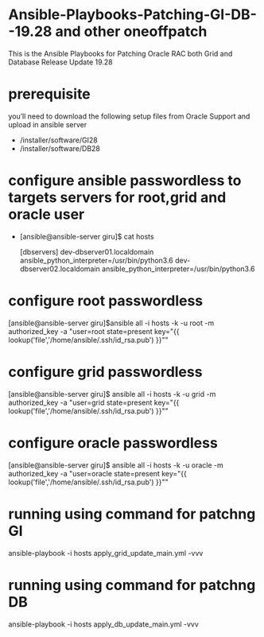 # Ansible-Playbooks-Patching-GI-DB--19.28 and other oneoffpatch
This is the Ansible Playbooks for Patching Oracle RAC both Grid and Database Release Update 19.28
# prerequisite
  you’ll need to download the following setup files from Oracle Support and upload in ansible server
 - /installer/software/GI28
 - /installer/software/DB28
# configure ansible passwordless to targets servers for root,grid and oracle user 
  - [ansible@ansible-server giru]$ cat hosts 

       [dbservers]
      dev-dbserver01.localdomain    ansible_python_interpreter=/usr/bin/python3.6
      dev-dbserver02.localdomain    ansible_python_interpreter=/usr/bin/python3.6

# configure root passwordless

[ansible@ansible-server giru]$ansible all -i hosts -k -u root -m authorized_key -a "user=root state=present key=\"{{ lookup('file','/home/ansible/.ssh/id_rsa.pub') }}\""

# configure grid passwordless

[ansible@ansible-server giru]$ ansible all -i hosts -k -u grid -m authorized_key -a "user=grid state=present key=\"{{ lookup('file','/home/ansible/.ssh/id_rsa.pub') }}\""


# configure oracle passwordless

[ansible@ansible-server giru]$ ansible all -i hosts -k -u oracle -m authorized_key -a "user=oracle state=present key=\"{{ lookup('file','/home/ansible/.ssh/id_rsa.pub') }}\""

# running using command  for patchng GI
ansible-playbook -i hosts apply_grid_update_main.yml -vvv
# running using command  for patchng DB
ansible-playbook -i hosts apply_db_update_main.yml -vvv
